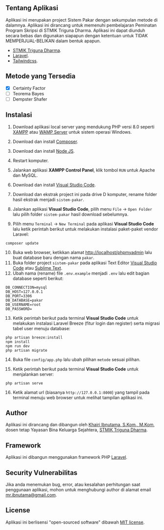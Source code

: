 ## Tentang Aplikasi

Aplikasi ini merupakan project Sistem Pakar dengan sekumpulan metode di dalamnya. Aplikasi ini dirancang untuk memenuhi pembelajaran Peminatan Program Skripsi di STMIK Triguna Dharma. Aplikasi ini dapat diunduh secara bebas dan digunakan siapapun dengan ketentuan untuk TIDAK MEMPERJUAL-BELIKAN dalam bentuk apapun.

-   [STMIK Triguna Dharma](https://www.trigunadharma.ac.id).
-   [Laravel](https://laravel.com).
-   [Tailwindcss](https://tailwindcss.com/).

## Metode yang Tersedia

-   [x] Certainty Factor
-   [ ] Teorema Bayes
-   [ ] Dempster Shafer

## Instalasi

1. Download aplikasi local server yang mendukung PHP versi 8.0 seperti [XAMPP](https://www.apachefriends.org/download.html) atau [WAMP Server](https://www.wampserver.com/en/download-wampserver-64bits/) untuk sistem operasi Windows.

2. Download dan install [Composer](https://getcomposer.org/Composer-Setup.exe).
3. Download dan install [Node JS](https://nodejs.org/en/download/).
4. Restart komputer.
5. Jalankan aplikasi **XAMPP Control Panel**, klik tombol `RUN` untuk Apache dan MySQL.
6. Download dan install [Visual Studio Code](https://code.visualstudio.com/Download).
7. Download dan ekstrak project ini pada drive D komputer, rename folder hasil ekstrak menjadi `sistem-pakar`.
8. Jalankan aplikasi **Visual Studio Code**, pilih menu `File` -> `Open Folder` lalu pilih folder `sistem-pakar` hasil download sebelumnya.
9. Pilih menu `Terminal` -> `New Terminal` pada aplikasi **Visual Studio Code** lalu ketik perintah berikut untuk melakukan instalasi paket-paket vendor Laravel:

```
composer update
```

10. Buka web browser, ketikkan alamat [http://localhost/phpmyadmin](http://localhost/phpmyadmin) lalu buat database baru dengan nama `pakar`.
11. Buka folder project `sistem-pakar` pada aplikasi Text Editor [Visual Studio Code](https://code.visualstudio.com/Download) atau [Sublime Text](https://www.sublimetext.com/download).
12. Ubah nama (rename) file `.env.example` menjadi `.env` lalu edit bagian database seperti berikut:

```
DB_CONNECTION=mysql
DB_HOST=127.0.0.1
DB_PORT=3306
DB_DATABASE=pakar
DB_USERNAME=root
DB_PASSWORD=
```

13. Ketik perintah berikut pada terminal **Visual Studio Code** untuk melakukan instalasi Laravel Breeze (fitur login dan register) serta migrasi tabel user menuju database:

```
php artisan breeze:install
npm install
npm run dev
php artisan migrate
```

14. Buka file `config/app.php` lalu ubah pilihan `metode` sesuai pilihan.

15. Ketik perintah berikut pada terminal **Visual Studio Code** untuk menjalankan server:

```
php artisan serve
```

16. Ketik alamat url (biasanya `http://127.0.0.1:8000`) yang tampil pada terminal menuju web browser untuk melihat tampilan aplikasi ini.

## Author

Aplikasi ini dirancang dan dibangun oleh [Khairi Ibnutama, S.Kom., M.Kom](https://kaitama.dev), dosen tetap Yayasan Bina Keluarga Sejahtera, [STMIK Triguna Dharma](https://www.trigunadharma.ac.id).

## Framework

Aplikasi ini dibangun menggunakan framework PHP [Laravel](https://laravel.com).

## Security Vulnerabilitas

Jika anda menemukan bug, error, atau kesalahan perhitungan saat penggunaan aplikasi, mohon untuk menghubungi author di alamat email [mr.ibnutama@gmail.com](mailto:mr.ibnutama@gmail.com).

## License

Aplikasi ini berlisensi "open-sourced software" dibawah [MIT license](https://opensource.org/licenses/MIT).
